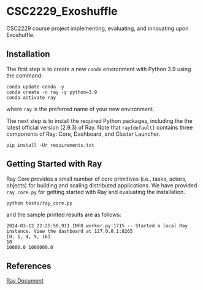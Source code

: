 # CSC2229_Exoshuffle
CSC2229 course project implementing, evaluating, and innovating upon Exoshuffle. 

## Installation

The first step is to create a new `conda` environment with Python 3.9 using the
command:

```
conda update conda -y
conda create -n ray -y python=3.9
conda activate ray
```
where `ray` is the preferred name of your new environment.

The next step is to install the required Python packages, including the the latest
official version (2.9.3) of Ray. Note that `ray[default]` contains three
components of Ray: Core, Dashboard, and Cluster Launcher.

```
pip install -Ur requirements.txt
```

## Getting Started with Ray

Ray Core provides a small number of core primitives (i.e., tasks, actors,
objects) for building and scaling distributed applications. We have provided
`ray_core.py` for getting started with Ray and evaluating the installation.

```
python tests/ray_core.py
```
and the sample printed results are as follows:
```
2024-03-12 22:25:50,911 INFO worker.py:1715 -- Started a local Ray instance. View the dashboard at 127.0.0.1:8265 
[0, 1, 4, 9, 16]
10
10000.0 1000000.0
```


## References

[Ray Document](https://docs.ray.io/en/latest/index.html)